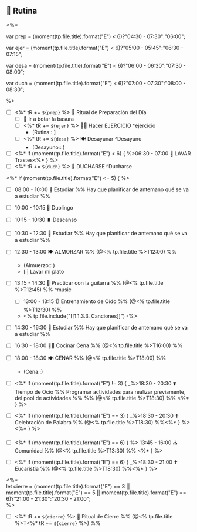 ## 🔁 Rutina

<%*  

var prep = (moment(tp.file.title).format("E") < 6)?"04:30 - 07:30":"06:00";

var ejer = (moment(tp.file.title).format("E") < 6)?"05:00 - 05:45":"06:30 - 07:15";

var desa = (moment(tp.file.title).format("E") < 6)?"06:00 - 06:30":"07:30 - 08:00";

var duch = (moment(tp.file.title).format("E") < 6)?"07:00 - 07:30":"08:00 - 08:30";

%>

- [ ] <%* tR += `${prep}` %> 🌄 Ritual de Preparación del Día
    - [ ] 🚮 Ir a botar la basura
    - [ ] <%* tR += `${ejer}` %> 🤸‍♂️ Hacer EJERCICIO ^ejercicio
        - [Rutina:: ] 
    - [ ] <%* tR += `${desa}` %> 🍽️ Desayunar ^Desayuno
        - (Desayuno:: )
- [ ] <%* if (moment(tp.file.title).format("E") < 6) { %>06:30 - 07:00 🧽 LAVAR Trastes<%* } %>
- [ ] <%* tR += `${duch}` %> 🚿 DUCHARSE ^Ducharse

<%* if (moment(tp.file.title).format("E") <= 5) { %>
- [ ] 08:00 - 10:00 🏫 Estudiar %% Hay que planificar de antemano qué se va a estudiar %%
- [ ] 10:00 - 10:15 🦉 Duolingo
- [ ] 10:15 - 10:30 ⏸️ Descanso
- [ ] 10:30 - 12:30 🏫 Estudiar %% Hay que planificar de antemano qué se va a estudiar %%
- [ ] 12:30 - 13:00 🍽️ ALMORZAR %% (@<% tp.file.title %>T12:00) %%
    - (Almuerzo:: )
    - [i] Lavar mi plato
- [ ] 13:15 - 14:30 🎸 Practicar con la guitarra %% (@<% tp.file.title %>T12:45) %% ^music
    - [ ] 13:00 - 13:15 👂 Entrenamiento de Oído %% (@<% tp.file.title %>T12:30) %%
    - <% tp.file.include("[[1.1.3.3. Canciones]]") -%>

- [ ] 14:30 - 16:30 🏫 Estudiar %% Hay que planificar de antemano qué se va a estudiar %%
- [ ] 16:30 - 18:00 👨‍🍳 Cocinar Cena %% (@<% tp.file.title %>T16:00) %%
- [ ] 18:00 - 18:30 🍽️ CENAR %% (@<% tp.file.title %>T18:00) %% 
    - (Cena::) 
- [ ] <%* if (moment(tp.file.title).format("E") != 3) { _%>18:30 - 20:30 ❣️ Tiempo de Ocio %% Programar actividades para realizar previamente, del pool de actividades %% %% (@<% tp.file.title %>T18:30) %% <%* } %>
- [ ] <%* if (moment(tp.file.title).format("E") == 3) { _%>18:30 - 20:30 ✝️ Celebración de Palabra %% (@<% tp.file.title %>T18:30) %%<%* } %>
<%* } %>
- [ ] <%* if (moment(tp.file.title).format("E") == 6) { %> 13:45 - 16:00 ⛪ Comunidad %% (@<% tp.file.title %>T13:30) %% <%* } %>
- [ ] <%* if (moment(tp.file.title).format("E") == 6) { _%>18:30 - 21:00 ✝️ Eucaristía %% (@<% tp.file.title %>T18:30) %%<%* } %>

<%*  
let cierre = (moment(tp.file.title).format("E") == 3 || moment(tp.file.title).format("E") == 5 || moment(tp.file.title).format("E") == 6)?"21:00 - 21:30":"20:30 - 21:00";  
%>

- [ ] <%* tR += `${cierre}` %> 🌃 Ritual de Cierre %% (@<% tp.file.title %>T<%* tR += `${cierre}` %>) %%